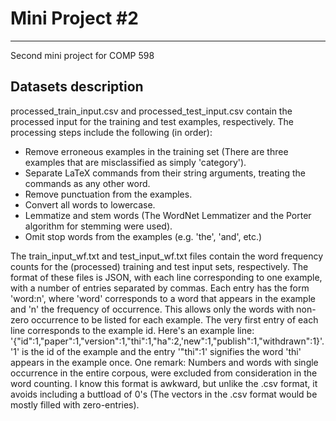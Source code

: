 # Mini Project #2
---

Second mini project for COMP 598

## Datasets description

processed\_train\_input.csv and processed\_test\_input.csv contain the processed input for the training and test examples, respectively. The processing steps include the following (in order):
* Remove erroneous examples in the training set (There are three examples that are misclassified as simply 'category').
* Separate LaTeX commands from their string arguments, treating the commands as any other word.
* Remove punctuation from the examples.
* Convert all words to lowercase.
* Lemmatize and stem words (The WordNet Lemmatizer and the Porter algorithm for stemming were used).
* Omit stop words from the examples (e.g. 'the', 'and', etc.)

The train\_input\_wf.txt and test\_input\_wf.txt files contain the word frequency counts for the (processed) training and test input sets, respectively. The format of these files is JSON, with each line corresponding to one example, with a number of entries separated by commas. Each entry has the form 'word:n', where 'word' corresponds to a word that appears in the example and 'n' the frequency of occurrence. This allows only the words with non-zero occurrence to be listed for each example. The very first entry of each line corresponds to the example id. Here's an example line: '{"id":1,"paper":1,"version":1,"thi":1,"ha":2,'new":1,"publish":1,"withdrawn":1}'. '1' is the id of the example and the entry '"thi":1' signifies the word 'thi' appears in the example once. One remark: Numbers and words with single occurrence in the entire corpous, were excluded from consideration in the word counting. I know this format is awkward, but unlike the .csv format, it avoids including a buttload of 0's (The vectors in the .csv format would be mostly filled with zero-entries).
